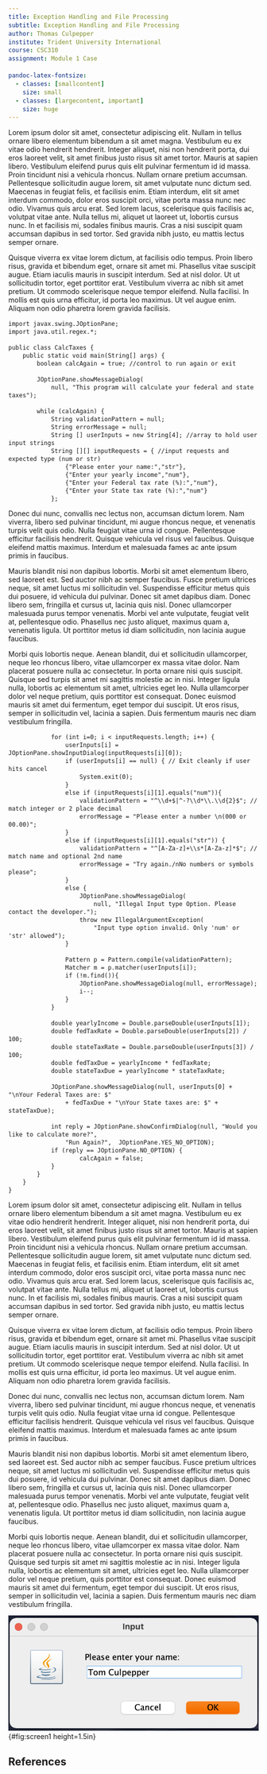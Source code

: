 ```yaml
---
title: Exception Handling and File Processing
subtitle: Exception Handling and File Processing
author: Thomas Culpepper                      
institute: Trident University International
course: CSC310
assignment: Module 1 Case

pandoc-latex-fontsize:
  - classes: [smallcontent]
    size: small
  - classes: [largecontent, important]
    size: huge
---
```



Lorem ipsum dolor sit amet, consectetur adipiscing elit. Nullam in tellus ornare libero elementum bibendum a sit amet magna. Vestibulum eu ex vitae odio hendrerit hendrerit. Integer aliquet, nisi non hendrerit porta, dui eros laoreet velit, sit amet finibus justo risus sit amet tortor. Mauris at sapien libero. Vestibulum eleifend purus quis elit pulvinar fermentum id id massa. Proin tincidunt nisi a vehicula rhoncus. Nullam ornare pretium accumsan. Pellentesque sollicitudin augue lorem, sit amet vulputate nunc dictum sed. Maecenas in feugiat felis, et facilisis enim. Etiam interdum, elit sit amet interdum commodo, dolor eros suscipit orci, vitae porta massa nunc nec odio. Vivamus quis arcu erat. Sed lorem lacus, scelerisque quis facilisis ac, volutpat vitae ante. Nulla tellus mi, aliquet ut laoreet ut, lobortis cursus nunc. In et facilisis mi, sodales finibus mauris. Cras a nisi suscipit quam accumsan dapibus in sed tortor. Sed gravida nibh justo, eu mattis lectus semper ornare.

Quisque viverra ex vitae lorem dictum, at facilisis odio tempus. Proin libero risus, gravida et bibendum eget, ornare sit amet mi. Phasellus vitae suscipit augue. Etiam iaculis mauris in suscipit interdum. Sed at nisl dolor. Ut ut sollicitudin tortor, eget porttitor erat. Vestibulum viverra ac nibh sit amet pretium. Ut commodo scelerisque neque tempor eleifend. Nulla facilisi. In mollis est quis urna efficitur, id porta leo maximus. Ut vel augue enim. Aliquam non odio pharetra lorem gravida facilisis.

~~~~~smallcontent{#mycode .java .numberLines startFrom="100"}
import javax.swing.JOptionPane;
import java.util.regex.*;

public class CalcTaxes {
    public static void main(String[] args) {
        boolean calcAgain = true; //control to run again or exit

        JOptionPane.showMessageDialog(
            null, "This program will calculate your federal and state taxes");

        while (calcAgain) {
            String validationPattern = null;
            String errorMessage = null;
            String [] userInputs = new String[4]; //array to hold user input strings
            String [][] inputRequests = { //input requests and expected type (num or str)
                {"Please enter your name:","str"},
                {"Enter your yearly income","num"},
                {"Enter your Federal tax rate (%):","num"},
                {"Enter your State tax rate (%):","num"}
            };
~~~~~

Donec dui nunc, convallis nec lectus non, accumsan dictum lorem. Nam viverra, libero sed pulvinar tincidunt, mi augue rhoncus neque, et venenatis turpis velit quis odio. Nulla feugiat vitae urna id congue. Pellentesque efficitur facilisis hendrerit. Quisque vehicula vel risus vel faucibus. Quisque eleifend mattis maximus. Interdum et malesuada fames ac ante ipsum primis in faucibus.

Mauris blandit nisi non dapibus lobortis. Morbi sit amet elementum libero, sed laoreet est. Sed auctor nibh ac semper faucibus. Fusce pretium ultrices neque, sit amet luctus mi sollicitudin vel. Suspendisse efficitur metus quis dui posuere, id vehicula dui pulvinar. Donec sit amet dapibus diam. Donec libero sem, fringilla et cursus ut, lacinia quis nisl. Donec ullamcorper malesuada purus tempor venenatis. Morbi vel ante vulputate, feugiat velit at, pellentesque odio. Phasellus nec justo aliquet, maximus quam a, venenatis ligula. Ut porttitor metus id diam sollicitudin, non lacinia augue faucibus.

Morbi quis lobortis neque. Aenean blandit, dui et sollicitudin ullamcorper, neque leo rhoncus libero, vitae ullamcorper ex massa vitae dolor. Nam placerat posuere nulla ac consectetur. In porta ornare nisi quis suscipit. Quisque sed turpis sit amet mi sagittis molestie ac in nisi. Integer ligula nulla, lobortis ac elementum sit amet, ultricies eget leo. Nulla ullamcorper dolor vel neque pretium, quis porttitor est consequat. Donec euismod mauris sit amet dui fermentum, eget tempor dui suscipit. Ut eros risus, semper in sollicitudin vel, lacinia a sapien. Duis fermentum mauris nec diam vestibulum fringilla.

~~~~~{#mycodemore .java .numberLines startFrom="100"}
            for (int i=0; i < inputRequests.length; i++) {
                userInputs[i] = JOptionPane.showInputDialog(inputRequests[i][0]);
                if (userInputs[i] == null) { // Exit cleanly if user hits cancel
                    System.exit(0);
                }
                else if (inputRequests[i][1].equals("num")){
                    validationPattern = "^\\d+$|^-?\\d*\\.\\d{2}$"; // match integer or 2 place decimal
                    errorMessage = "Please enter a number \n(000 or 00.00)";
                }
                else if (inputRequests[i][1].equals("str")) {
                    validationPattern = "^[A-Za-z]+\\s*[A-Za-z]*$"; // match name and optional 2nd name
                    errorMessage = "Try again./nNo numbers or symbols please";
                }
                else {
                    JOptionPane.showMessageDialog(
                        null, "Illegal Input type Option. Please contact the developer.");
                    throw new IllegalArgumentException(
                        "Input type option invalid. Only 'num' or 'str' allowed");
                }

                Pattern p = Pattern.compile(validationPattern);
                Matcher m = p.matcher(userInputs[i]);
                if (!m.find()){ 
                    JOptionPane.showMessageDialog(null, errorMessage);
                    i--;
                }
            }

            double yearlyIncome = Double.parseDouble(userInputs[1]);
            double fedTaxRate = Double.parseDouble(userInputs[2]) / 100;
            double stateTaxRate = Double.parseDouble(userInputs[3]) / 100;
            double fedTaxDue = yearlyIncome * fedTaxRate;
            double stateTaxDue = yearlyIncome * stateTaxRate;

            JOptionPane.showMessageDialog(null, userInputs[0] + "\nYour Federal Taxes are: $" 
                + fedTaxDue + "\nYour State taxes are: $" + stateTaxDue);

            int reply = JOptionPane.showConfirmDialog(null, "Would you like to calculate more?", 
                "Run Again?",  JOptionPane.YES_NO_OPTION);
            if (reply == JOptionPane.NO_OPTION) {
                    calcAgain = false;
            }
        }
    } 
}
~~~~~

Lorem ipsum dolor sit amet, consectetur adipiscing elit. Nullam in tellus ornare libero elementum bibendum a sit amet magna. Vestibulum eu ex vitae odio hendrerit hendrerit. Integer aliquet, nisi non hendrerit porta, dui eros laoreet velit, sit amet finibus justo risus sit amet tortor. Mauris at sapien libero. Vestibulum eleifend purus quis elit pulvinar fermentum id id massa. Proin tincidunt nisi a vehicula rhoncus. Nullam ornare pretium accumsan. Pellentesque sollicitudin augue lorem, sit amet vulputate nunc dictum sed. Maecenas in feugiat felis, et facilisis enim. Etiam interdum, elit sit amet interdum commodo, dolor eros suscipit orci, vitae porta massa nunc nec odio. Vivamus quis arcu erat. Sed lorem lacus, scelerisque quis facilisis ac, volutpat vitae ante. Nulla tellus mi, aliquet ut laoreet ut, lobortis cursus nunc. In et facilisis mi, sodales finibus mauris. Cras a nisi suscipit quam accumsan dapibus in sed tortor. Sed gravida nibh justo, eu mattis lectus semper ornare.

Quisque viverra ex vitae lorem dictum, at facilisis odio tempus. Proin libero risus, gravida et bibendum eget, ornare sit amet mi. Phasellus vitae suscipit augue. Etiam iaculis mauris in suscipit interdum. Sed at nisl dolor. Ut ut sollicitudin tortor, eget porttitor erat. Vestibulum viverra ac nibh sit amet pretium. Ut commodo scelerisque neque tempor eleifend. Nulla facilisi. In mollis est quis urna efficitur, id porta leo maximus. Ut vel augue enim. Aliquam non odio pharetra lorem gravida facilisis.

Donec dui nunc, convallis nec lectus non, accumsan dictum lorem. Nam viverra, libero sed pulvinar tincidunt, mi augue rhoncus neque, et venenatis turpis velit quis odio. Nulla feugiat vitae urna id congue. Pellentesque efficitur facilisis hendrerit. Quisque vehicula vel risus vel faucibus. Quisque eleifend mattis maximus. Interdum et malesuada fames ac ante ipsum primis in faucibus.

Mauris blandit nisi non dapibus lobortis. Morbi sit amet elementum libero, sed laoreet est. Sed auctor nibh ac semper faucibus. Fusce pretium ultrices neque, sit amet luctus mi sollicitudin vel. Suspendisse efficitur metus quis dui posuere, id vehicula dui pulvinar. Donec sit amet dapibus diam. Donec libero sem, fringilla et cursus ut, lacinia quis nisl. Donec ullamcorper malesuada purus tempor venenatis. Morbi vel ante vulputate, feugiat velit at, pellentesque odio. Phasellus nec justo aliquet, maximus quam a, venenatis ligula. Ut porttitor metus id diam sollicitudin, non lacinia augue faucibus.

Morbi quis lobortis neque. Aenean blandit, dui et sollicitudin ullamcorper, neque leo rhoncus libero, vitae ullamcorper ex massa vitae dolor. Nam placerat posuere nulla ac consectetur. In porta ornare nisi quis suscipit. Quisque sed turpis sit amet mi sagittis molestie ac in nisi. Integer ligula nulla, lobortis ac elementum sit amet, ultricies eget leo. Nulla ullamcorper dolor vel neque pretium, quis porttitor est consequat. Donec euismod mauris sit amet dui fermentum, eget tempor dui suscipit. Ut eros risus, semper in sollicitudin vel, lacinia a sapien. Duis fermentum mauris nec diam vestibulum fringilla.


![CalcTaxes Screen 1](media/CSC310-Case1-1.png){#fig:screen1 height=1.5in}


## References
